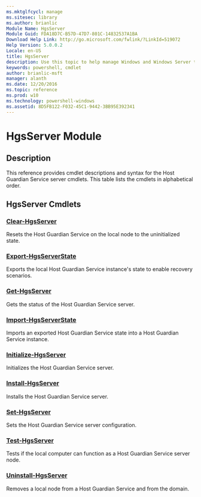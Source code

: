 ```yaml
---
ms.mktglfcycl: manage
ms.sitesec: library
ms.author: brianlic
Module Name: HgsServer
Module Guid: FDA18D7C-B57D-47D7-801C-14832537A1BA
Download Help Link: http://go.microsoft.com/fwlink/?LinkId=519072
Help Version: 5.0.0.2
Locale: en-US
title: HgsServer
description: Use this topic to help manage Windows and Windows Server technologies with Windows PowerShell.
keywords: powershell, cmdlet
author: brianlic-msft
manager: alanth
ms.date: 12/20/2016
ms.topic: reference
ms.prod: w10
ms.technology: powershell-windows
ms.assetid: 8D5FB122-F032-45C1-9442-3BB95E392341
---
```


# HgsServer Module
## Description
This reference provides cmdlet descriptions and syntax for the Host Guardian Service server cmdlets. This table lists the cmdlets in alphabetical order.

## HgsServer Cmdlets
### [Clear-HgsServer](./Clear-HgsServer.md)
Resets the Host Guardian Service on the local node to the uninitialized state.

### [Export-HgsServerState](./Export-HgsServerState.md)
Exports the local Host Guardian Service instance's state to enable recovery scenarios.

### [Get-HgsServer](./Get-HgsServer.md)
Gets the status of the Host Guardian Service server.

### [Import-HgsServerState](./Import-HgsServerState.md)
Imports an exported Host Guardian Service state into a Host Guardian Service instance.

### [Initialize-HgsServer](./Initialize-HgsServer.md)
Initializes the Host Guardian Service server.

### [Install-HgsServer](./Install-HgsServer.md)
Installs the Host Guardian Service server.

### [Set-HgsServer](./Set-HgsServer.md)
Sets the Host Guardian Service server configuration.

### [Test-HgsServer](./Test-HgsServer.md)
Tests if the local computer can function as a Host Guardian Service server node.

### [Uninstall-HgsServer](./Uninstall-HgsServer.md)
Removes a local node from a Host Guardian Service and from the domain.



